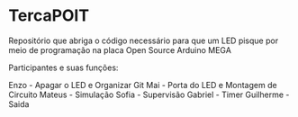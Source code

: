 # TercaPOIT

Repositório que abriga o código necessário para que um LED pisque por meio de programação na placa Open Source Arduino MEGA

Participantes e suas funções:

Enzo - Apagar o LED e Organizar Git
Mai - Porta do LED e Montagem de Circuito
Mateus - Simulação
Sofia - Supervisão
Gabriel - Timer
Guilherme - Saida
